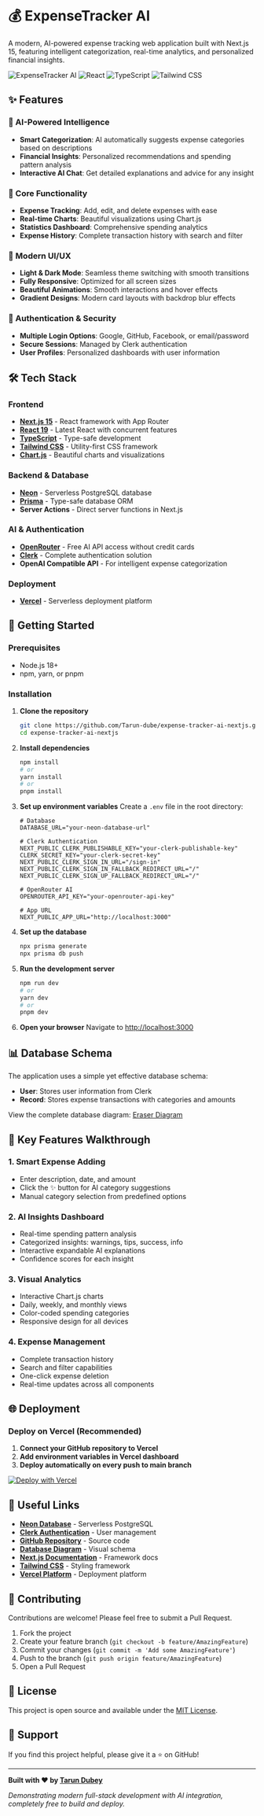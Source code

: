 # 💰 ExpenseTracker AI

A modern, AI-powered expense tracking web application built with Next.js 15, featuring intelligent categorization, real-time analytics, and personalized financial insights.

![ExpenseTracker AI](https://img.shields.io/badge/Next.js-15.3.5-black?style=for-the-badge&logo=next.js)
![React](https://img.shields.io/badge/React-19.0.0-blue?style=for-the-badge&logo=react)
![TypeScript](https://img.shields.io/badge/TypeScript-5.0-blue?style=for-the-badge&logo=typescript)
![Tailwind CSS](https://img.shields.io/badge/Tailwind_CSS-3.4.17-38B2AC?style=for-the-badge&logo=tailwind-css)

## ✨ Features

### 🤖 AI-Powered Intelligence

- **Smart Categorization**: AI automatically suggests expense categories based on descriptions
- **Financial Insights**: Personalized recommendations and spending pattern analysis
- **Interactive AI Chat**: Get detailed explanations and advice for any insight

### 💼 Core Functionality

- **Expense Tracking**: Add, edit, and delete expenses with ease
- **Real-time Charts**: Beautiful visualizations using Chart.js
- **Statistics Dashboard**: Comprehensive spending analytics
- **Expense History**: Complete transaction history with search and filter

### 🎨 Modern UI/UX

- **Light & Dark Mode**: Seamless theme switching with smooth transitions
- **Fully Responsive**: Optimized for all screen sizes
- **Beautiful Animations**: Smooth interactions and hover effects
- **Gradient Designs**: Modern card layouts with backdrop blur effects

### 🔐 Authentication & Security

- **Multiple Login Options**: Google, GitHub, Facebook, or email/password
- **Secure Sessions**: Managed by Clerk authentication
- **User Profiles**: Personalized dashboards with user information

## 🛠️ Tech Stack

### Frontend

- **[Next.js 15](https://nextjs.org)** - React framework with App Router
- **[React 19](https://react.dev)** - Latest React with concurrent features
- **[TypeScript](https://typescriptlang.org)** - Type-safe development
- **[Tailwind CSS](https://tailwindcss.com)** - Utility-first CSS framework
- **[Chart.js](https://chartjs.org)** - Beautiful charts and visualizations

### Backend & Database

- **[Neon](https://get.neon.com/0pFcBSF)** - Serverless PostgreSQL database
- **[Prisma](https://prisma.io)** - Type-safe database ORM
- **Server Actions** - Direct server functions in Next.js

### AI & Authentication

- **[OpenRouter](https://openrouter.ai)** - Free AI API access without credit cards
- **[Clerk](https://go.clerk.com/WSe7K8F)** - Complete authentication solution
- **OpenAI Compatible API** - For intelligent expense categorization

### Deployment

- **[Vercel](https://vercel.com)** - Serverless deployment platform

## 🚀 Getting Started

### Prerequisites

- Node.js 18+
- npm, yarn, or pnpm

### Installation

1. **Clone the repository**

   ```bash
   git clone https://github.com/Tarun-dube/expense-tracker-ai-nextjs.git
   cd expense-tracker-ai-nextjs
   ```

2. **Install dependencies**

   ```bash
   npm install
   # or
   yarn install
   # or
   pnpm install
   ```

3. **Set up environment variables**
   Create a `.env` file in the root directory:

   ```env
   # Database
   DATABASE_URL="your-neon-database-url"

   # Clerk Authentication
   NEXT_PUBLIC_CLERK_PUBLISHABLE_KEY="your-clerk-publishable-key"
   CLERK_SECRET_KEY="your-clerk-secret-key"
   NEXT_PUBLIC_CLERK_SIGN_IN_URL="/sign-in"
   NEXT_PUBLIC_CLERK_SIGN_IN_FALLBACK_REDIRECT_URL="/"
   NEXT_PUBLIC_CLERK_SIGN_UP_FALLBACK_REDIRECT_URL="/"

   # OpenRouter AI
   OPENROUTER_API_KEY="your-openrouter-api-key"

   # App URL
   NEXT_PUBLIC_APP_URL="http://localhost:3000"
   ```

4. **Set up the database**

   ```bash
   npx prisma generate
   npx prisma db push
   ```

5. **Run the development server**

   ```bash
   npm run dev
   # or
   yarn dev
   # or
   pnpm dev
   ```

6. **Open your browser**
   Navigate to [http://localhost:3000](http://localhost:3000)

## 📊 Database Schema

The application uses a simple yet effective database schema:

- **User**: Stores user information from Clerk
- **Record**: Stores expense transactions with categories and amounts

View the complete database diagram: [Eraser Diagram](https://app.eraser.io/workspace/XhlJP6Rdmx6nrGR0SpKz?origin=share)

## 🎯 Key Features Walkthrough

### 1. Smart Expense Adding

- Enter description, date, and amount
- Click the ✨ button for AI category suggestions
- Manual category selection from predefined options

### 2. AI Insights Dashboard

- Real-time spending pattern analysis
- Categorized insights: warnings, tips, success, info
- Interactive expandable AI explanations
- Confidence scores for each insight

### 3. Visual Analytics

- Interactive Chart.js charts
- Daily, weekly, and monthly views
- Color-coded spending categories
- Responsive design for all devices

### 4. Expense Management

- Complete transaction history
- Search and filter capabilities
- One-click expense deletion
- Real-time updates across all components

## 🌐 Deployment

### Deploy on Vercel (Recommended)

1. **Connect your GitHub repository to Vercel**
2. **Add environment variables in Vercel dashboard**
3. **Deploy automatically on every push to main branch**

[![Deploy with Vercel](https://vercel.com/button)](https://vercel.com/new/clone?repository-url=https://github.com/Tarun-dube/expense-tracker-ai-nextjs.git)

## 📎 Useful Links

- **[Neon Database](https://get.neon.com/0pFcBSF)** - Serverless PostgreSQL
- **[Clerk Authentication](https://go.clerk.com/WSe7K8F)** - User management
- **[GitHub Repository](https://github.com/Tarun-dube/expense-tracker-ai-nextjs.git)** - Source code
- **[Database Diagram](https://app.eraser.io/workspace/XhlJP6Rdmx6nrGR0SpKz?origin=share)** - Visual schema
- **[Next.js Documentation](https://nextjs.org)** - Framework docs
- **[Tailwind CSS](https://tailwindcss.com)** - Styling framework
- **[Vercel Platform](https://vercel.com)** - Deployment platform

## 🤝 Contributing

Contributions are welcome! Please feel free to submit a Pull Request.

1. Fork the project
2. Create your feature branch (`git checkout -b feature/AmazingFeature`)
3. Commit your changes (`git commit -m 'Add some AmazingFeature'`)
4. Push to the branch (`git push origin feature/AmazingFeature`)
5. Open a Pull Request

## 📝 License

This project is open source and available under the [MIT License](LICENSE).

## 💖 Support

If you find this project helpful, please give it a ⭐ on GitHub!

---

**Built with ❤️ by [Tarun Dubey](https://github.com/Tarun-dube)**

_Demonstrating modern full-stack development with AI integration, completely free to build and deploy._
